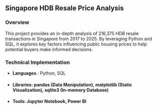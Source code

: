 ## Singapore HDB Resale Price Analysis

### Overview  
  
This project provides an in-depth analysis of 216,375 HDB resale transactions in Singapore from 2017 to 2025. By leveraging Python and SQL, it explores key factors influencing public housing prices to help potential buyers make informed decisions.  

### Technical Implementation
* ****Languages**** : Python, SQL
* #### Libraries: pandas (Data Manipulation), matplotlib (Static Visualization), sqlite3 (In-memory Database)
* #### Tools: Jupyter Notebook, Power BI
 
